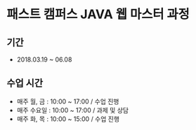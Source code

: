 패스트 캠퍼스 JAVA 웹 마스터 과정
=============

기간
-------------
* 2018.03.19 ~ 06.08

수업 시간
-------------
* 매주 월, 금 : 10:00 ~ 17:00 / 수업 진행
* 매주 수요일 : 10:00 ~ 17:00 / 과제 및 상담
* 매주 화, 목 : 10:00 ~ 15:00 / 수업 진행
